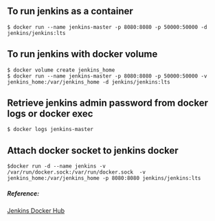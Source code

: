 ## To run jenkins as a container

```
$ docker run --name jenkins-master -p 8080:8080 -p 50000:50000 -d jenkins/jenkins:lts
```

## To run jenkins with docker volume

```
$ docker volume create jenkins_home
$ docker run --name jenkins-master -p 8080:8080 -p 50000:50000 -v jenkins_home:/var/jenkins_home -d jenkins/jenkins:lts
```

## Retrieve jenkins admin password from docker logs or docker exec

```
$ docker logs jenkins-master
```

## Attach docker socket to jenkins docker

```
$docker run -d --name jenkins -v /var/run/docker.sock:/var/run/docker.sock  -v jenkins_home:/var/jenkins_home -p 8080:8080 jenkins/jenkins:lts
```

##### Reference:

[Jenkins Docker Hub](https://hub.docker.com/r/jenkins/jenkins/)
